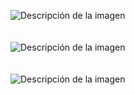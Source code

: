 ![Descripción de la imagen](https://i.postimg.cc/rFQ0dHG6/1.jpg)
<br><br><br>
![Descripción de la imagen](https://i.postimg.cc/sgxB5JKM/2.jpg)
<br><br><br>
![Descripción de la imagen](https://i.postimg.cc/y8GDjSrv/3.jpg)
